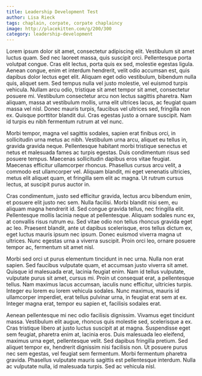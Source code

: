 ```yaml
---
title: Leadership Development Test
author: Lisa Rieck
tags: chaplain, corpate, corpate chaplaincy
image: http://placekitten.com/g/200/300
category: leadership-development
---
```

Lorem ipsum dolor sit amet, consectetur adipiscing elit. Vestibulum sit amet luctus quam. Sed nec laoreet massa, quis suscipit orci. Pellentesque porta volutpat congue. Cras elit lectus, porta quis ex sed, molestie egestas ligula. Aenean congue, enim et interdum hendrerit, velit odio accumsan est, quis dapibus dolor lectus eget elit. Aliquam eget odio vestibulum, bibendum nulla quis, aliquet sem. Sed tempus nulla vel justo molestie, vel euismod turpis vehicula. Nullam arcu odio, tristique sit amet tempor sit amet, consectetur posuere mi. Vestibulum consectetur arcu non lectus sagittis pharetra. Nam aliquam, massa at vestibulum mollis, urna elit ultrices lacus, ac feugiat quam massa vel nisl. Donec mauris turpis, faucibus vel ultrices sed, fringilla non ex. Quisque porttitor blandit dui. Cras egestas justo a ornare suscipit. Nam id turpis eu nibh fermentum rutrum at vel nunc.

Morbi tempor, magna vel sagittis sodales, sapien erat finibus orci, in sollicitudin urna metus ac nibh. Vestibulum urna arcu, aliquet eu tellus in, gravida gravida neque. Pellentesque habitant morbi tristique senectus et netus et malesuada fames ac turpis egestas. Duis condimentum risus sed posuere tempus. Maecenas sollicitudin dapibus eros vitae feugiat. Maecenas efficitur ullamcorper rhoncus. Phasellus cursus arcu velit, a commodo est ullamcorper vel. Aliquam blandit, mi eget venenatis ultricies, metus elit aliquet quam, et fringilla sem elit ac magna. Ut rutrum cursus lectus, at suscipit purus auctor in.

Cras condimentum, justo sed efficitur gravida, lectus arcu bibendum enim, et posuere elit justo nec sem. Nulla facilisi. Morbi blandit nisi sem, eu aliquam magna hendrerit id. Sed congue gravida tellus, nec fringilla elit. Pellentesque mollis lacinia neque at pellentesque. Aliquam sodales nunc ex, at convallis risus rutrum eu. Sed vitae odio non tellus rhoncus gravida eget ac leo. Praesent blandit, ante ut dapibus scelerisque, eros tellus dictum ex, eget luctus mauris ipsum nec ipsum. Donec euismod viverra magna ut ultrices. Nunc egestas urna a viverra suscipit. Proin orci leo, ornare posuere tempor ac, fermentum sit amet nisl.

Morbi sed orci ut purus elementum tincidunt in nec urna. Nulla non erat sapien. Sed faucibus vulputate quam, et accumsan justo viverra sit amet. Quisque id malesuada erat, lacinia feugiat enim. Nam id tellus vulputate, vulputate purus sit amet, cursus mi. Proin ut consequat erat, a pellentesque tellus. Nam maximus lacus accumsan, iaculis nunc efficitur, ultricies turpis. Integer eu lorem eu lorem vehicula sodales. Nunc maximus, mauris id ullamcorper imperdiet, erat tellus pulvinar urna, in feugiat erat sem at ex. Integer magna erat, tempor eu sapien et, facilisis sodales erat.

Aenean pellentesque mi nec odio facilisis dignissim. Vivamus eget tincidunt massa. Vestibulum elit augue, rhoncus quis molestie sed, scelerisque a ex. Cras tristique libero at justo luctus suscipit at at magna. Suspendisse eget sem feugiat, pharetra enim at, lacinia eros. Duis malesuada leo eleifend, maximus urna eget, pellentesque velit. Sed dapibus fringilla pretium. Sed aliquet tempor ex, hendrerit dignissim nisi facilisis non. Ut posuere purus nec sem egestas, vel feugiat sem fermentum. Morbi fermentum pharetra gravida. Phasellus vulputate mauris sagittis est pellentesque interdum. Nulla ac vulputate nulla, id malesuada turpis. Sed ac vehicula nisl.
